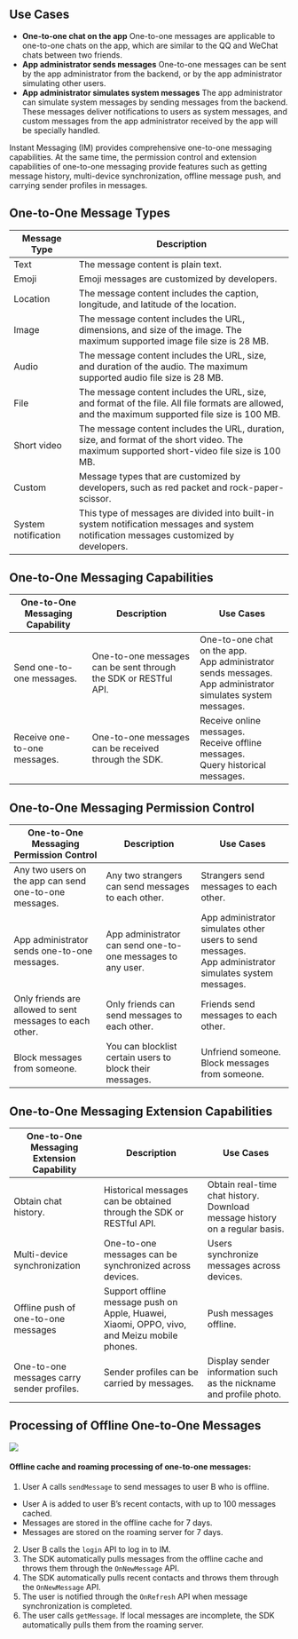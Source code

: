## Use Cases
- **One-to-one chat on the app**
One-to-one messages are applicable to one-to-one chats on the app, which are similar to the QQ and WeChat chats between two friends.
- **App administrator sends messages**
One-to-one messages can be sent by the app administrator from the backend, or by the app administrator simulating other users.
- **App administrator simulates system messages**
The app administrator can simulate system messages by sending messages from the backend. These messages deliver notifications to users as system messages, and custom messages from the app administrator received by the app will be specially handled.

Instant Messaging (IM) provides comprehensive one-to-one messaging capabilities. At the same time, the permission control and extension capabilities of one-to-one messaging provide features such as getting message history, multi-device synchronization, offline message push, and carrying sender profiles in messages.


## One-to-One Message Types

| Message Type | Description |
| ------------ | ------------------------------------------------------------ |
| Text | The message content is plain text. |
| Emoji | Emoji messages are customized by developers. |
| Location | The message content includes the caption, longitude, and latitude of the location. |
| Image | The message content includes the URL, dimensions, and size of the image. The maximum supported image file size is 28 MB. |
| Audio | The message content includes the URL, size, and duration of the audio. The maximum supported audio file size is 28 MB. |
| File | The message content includes the URL, size, and format of the file. All file formats are allowed, and the maximum supported file size is 100 MB. |
| Short video | The message content includes the URL, duration, size, and format of the short video. The maximum supported short-video file size is 100 MB. |
| Custom | Message types that are customized by developers, such as red packet and rock-paper-scissor. |
| System notification | This type of messages are divided into built-in system notification messages and system notification messages customized by developers. |


## One-to-One Messaging Capabilities

| One-to-One Messaging Capability | Description | Use Cases |
| ------------ | ------------------------------- | ------------------------------------------------------------ |
| Send one-to-one messages. | One-to-one messages can be sent through the SDK or RESTful API. | One-to-one chat on the app.<br>App administrator sends messages.<br>App administrator simulates system messages. |
| Receive one-to-one messages. | One-to-one messages can be received through the SDK. | Receive online messages.<br>Receive offline messages.<br>Query historical messages. |


## One-to-One Messaging Permission Control

| One-to-One Messaging Permission Control | Description | Use Cases |
| ---------------------------------- |------------------------------------- | -------------------------------------------------------- |
| Any two users on the app can send one-to-one messages. | Any two strangers can send messages to each other. | Strangers send messages to each other. |
| App administrator sends one-to-one messages. | App administrator can send one-to-one messages to any user. | App administrator simulates other users to send messages.<br>App administrator simulates system messages. |
| Only friends are allowed to sent messages to each other. | Only friends can send messages to each other. | Friends send messages to each other. |
| Block messages from someone. | You can blocklist certain users to block their messages. | Unfriend someone.<br>Block messages from someone. |


## One-to-One Messaging Extension Capabilities

| One-to-One Messaging Extension Capability | Description | Use Cases |
| ------------------------ | ----------------------------------------------------------- | --------------------------------------- |
| Obtain chat history. | Historical messages can be obtained through the SDK or RESTful API. | Obtain real-time chat history.<br>Download message history on a regular basis. |
| Multi-device synchronization | One-to-one messages can be synchronized across devices. | Users synchronize messages across devices. |
| Offline push of one-to-one messages | Support offline message push on Apple, Huawei, Xiaomi, OPPO, vivo, and Meizu mobile phones. | Push messages offline. |
| One-to-one messages carry sender profiles. | Sender profiles can be carried by messages. | Display sender information such as the nickname and profile photo. |

## Processing of Offline One-to-One Messages
![](https://main.qcloudimg.com/raw/d28999fa32da4e5e6750f34117e116bb.png)

#### Offline cache and roaming processing of one-to-one messages:

1. User A calls `sendMessage` to send messages to user B who is offline.
  - User A is added to user B’s recent contacts, with up to 100 messages cached.
  - Messages are stored in the offline cache for 7 days.
  - Messages are stored on the roaming server for 7 days.
2. User B calls the `login` API to log in to IM.
3. The SDK automatically pulls messages from the offline cache and throws them through the `OnNewMessage` API.
4. The SDK automatically pulls recent contacts and throws them through the `OnNewMessage` API.
5. The user is notified through the `OnRefresh` API when message synchronization is completed.
6. The user calls `getMessage`. If local messages are incomplete, the SDK automatically pulls them from the roaming server.

